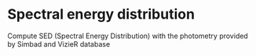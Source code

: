 # Spectral energy distribution
Compute SED (Spectral Energy Distribution) with the photometry provided by Simbad and VizieR database

